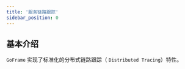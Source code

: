 ```yaml
---
title: '服务链路跟踪'
sidebar_position: 0
---
```


## 基本介绍

`GoFrame` 实现了标准化的分布式链路跟踪（ `Distributed Tracing`）特性。

    
